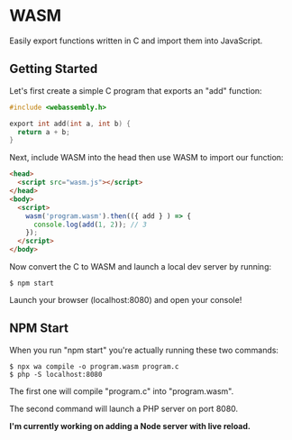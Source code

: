 # WASM

Easily export functions written in C and import them into JavaScript.

## Getting Started

Let's first create a simple C program that exports an "add" function:

```c
#include <webassembly.h>

export int add(int a, int b) {
  return a + b;
}
```

Next, include WASM into the head then use WASM to import our function:

```html
<head>
  <script src="wasm.js"></script>
</head>
<body>
  <script>
    wasm('program.wasm').then(({ add } ) => {
      console.log(add(1, 2)); // 3
    });
  </script>
</body>
```

Now convert the C to WASM and launch a local dev server by running:

```ssh
$ npm start
```

Launch your browser (localhost:8080) and open your console!

## NPM Start

When you run "npm start" you're actually running these two commands:

```ssh
$ npx wa compile -o program.wasm program.c
$ php -S localhost:8080
```

The first one will compile "program.c" into "program.wasm".

The second command will launch a PHP server on port 8080.

**I'm currently working on adding a Node server with live reload.**